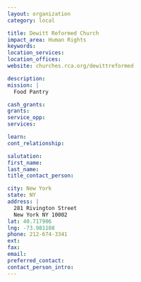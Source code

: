 ```yaml
---
layout: organization
category: local

title: Dewitt Reformed Church
impact_area: Human Rights
keywords: 
location_services: 
location_offices: 
website: churches.rca.org/dewittreformed

description: 
mission: |
  Food Pantry

cash_grants: 
grants: 
service_opp: 
services: 

learn: 
cont_relationship: 

salutation: 
first_name: 
last_name: 
title_contact_person: 

city: New York
state: NY
address: |
  281 Rivington Street  
  New York NY 10002
lat: 40.717906
lng: -73.981108
phone: 212-674-3341
ext: 
fax: 
email: 
preferred_contact: 
contact_person_intro: 
---
```

